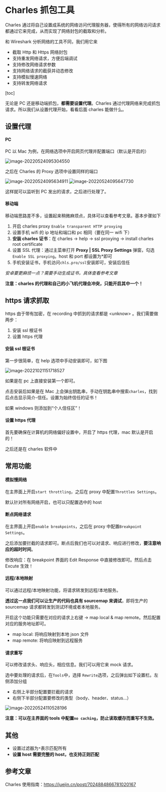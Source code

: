 # Charles 抓包工具

Charles 通过将自己设置成系统的网络访问代理服务器，使得所有的网络访问请求都通过它来完成，从而实现了网络封包的截取和分析。

和 Wireshark 分析网络的工具不同，我们用它来

- 截取 Http 和 Https 网络封包
- 支持重发网络请求，方便后端调试
- 支持修改网络请求参数
- 支持网络请求的截获并动态修改
- 支持模拟慢速网络
- 支持转发网络请求

[toc]

无论是 PC 还是移动端抓包，**都需要设置代理**。Charles 通过代理网络来完成抓包请求。所以我们从设置代理开始，看看后面 charles 能做什么。

## 设置代理

#### PC

PC 以 Mac 为例，在网络选项中开启网页代理并配置端口（默认是开启的）

![image-20220524095304550](https://liaoyk-markdown.oss-cn-hangzhou.aliyuncs.com/markdownImg/image-20220524095304550.png?x-oss-process=image/resize,w_600,m_lfit) 

之后在 Charles 的 Proxy 选项中设置同样的端口

![image-20220524095634911](https://liaoyk-markdown.oss-cn-hangzhou.aliyuncs.com/markdownImg/image-20220524095634911.png?x-oss-process=image/resize,w_400,m_lfit) ![image-20220524095647730](https://liaoyk-markdown.oss-cn-hangzhou.aliyuncs.com/markdownImg/image-20220524095647730.png?x-oss-process=image/resize,w_400,m_lfit) 

这样就可以监听到 PC 发出的请求，之后进行处理了。

#### 移动端

移动端思路差不多，设置起来稍微麻烦点，具体可以查看参考文章。基本步骤如下

1. 开启 charles proxy `Enable transparent HTTP proxying` 
2. 设置手机 wifi 的 ip 地址和端口和 pc 相同（要在同一 wifi 下）
3. **安装 charles 证书**：在 charles -> help -> ssl proxying -> install charles root certificate
4. 设置 SSL 代理：通过主菜单打开 **Proxy | SSL Proxy Settings** 弹窗，勾选 `Enable SSL proxying`。host 和 port 都设置为*即可
5. 手机安装证书，手机访问`chls.pro/ssl`安装即可，安装后信任

*安卓要更麻烦一点？需要手动生成证书，具体查看参考文章* 



**注意：charles 的代理和自己的小飞机代理会冲突，只能开启其中一个！** 

## https 请求抓取

https 由于带有加密，在 recording 中抓到的请求都是 \<unknow> 。我们需要做两步：

1. 安装 ssl 根证书
2. 设置 https 代理

#### 安装 ssl 根证书

第一步很简单，在 help 选项中手动安装即可，如下图

![image-20221021151718527](https://liaoyk-markdown.oss-cn-hangzhou.aliyuncs.com/markdownImg/image-20221021151718527.png?x-oss-process=image/resize,w_800,m_lfit)  

如果是在 pc 上直接安装第一个即可。

点击安装后如果是在 Mac 上会弹出钥匙串，手动在钥匙串中搜索`charles`，找到后点击显示简介-信任。设置为始终信任的证书！

如果 windows 则添加到“个人信任区”！

#### 设置 https 代理

首先要确保在计算机的网络偏好设置中，开启了 https 代理，mac 默认是开启的！

之后还是在 charles 软件中

##  常用功能

#### 模拟慢网络

在主界面上开启`start throttling`，之后在 proxy 中配置`Throttles Settings`。

默认针对所有网络开启，也可以只配置选中的 host

#### 断点网络请求

在主界面上开启`enable breakpoints`，之后在 proxy 中配置`Breakpoint Settings`。

之后添加要拦截的请求即可。断点后我们也可以对请求、响应进行修改，**要注意响应的超时时间**。

修改响应：在 breakpoint 界面的 Edit Response 中直接修改即可。然后点击 Excute 生效！

#### 远程/本地映射

可以通过远程/本地映射功能，将请求转发到远程/本地服务。

**透过这一点我们可以让生产的代码也具有 sourcemap 来调试**，即将生产的 sourcemap 请求都转发到测试环境或者本地服务。

开启这个功能只需要在对应的请求上右键 -> map local & map remote。然后配置对应的服务地址即可。

- map local: 将响应映射到本地 json 文件
- map remote: 将响应映射到远程服务

#### 请求重写

可以修改请求头、响应头，相应信息。我们可以用它来 mock 请求。

选中要处理的请求后，在`Tools`中，选择 `Rewrite`选项，之后弹出如下设置栏。左侧添加分组

- 右侧上半部分配置要拦截的请求
- 右侧下半部分配置要修改的类型（body、header、status...）

![image-20220524110528196](https://liaoyk-markdown.oss-cn-hangzhou.aliyuncs.com/markdownImg/image-20220524110528196.png?x-oss-process=image/resize,w_600,m_lfit) 

**注意：可以在主界面的 tools 中配置`no caching`，防止读取缓存而重写不生效。**

## 其他

- 设置过滤器为`*`表示匹配所有 
- **设置 host 需要完整的 host，也支持正则匹配** 

## 参考文章

Charles 使用指南：https://juejin.cn/post/7024884866781020167